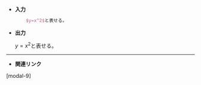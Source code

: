 <!-- 4 -->

- **入力**
    
    ```latex
        $y=x^2$と表せる。
    ```
    
- **出力**
    
    $y=x^2$と表せる。
    

---

- **関連リンク**

<div class="related-link-wrapper">
    [modal-9]<!--align環境(ディスプレイ数式)-->
</div>
